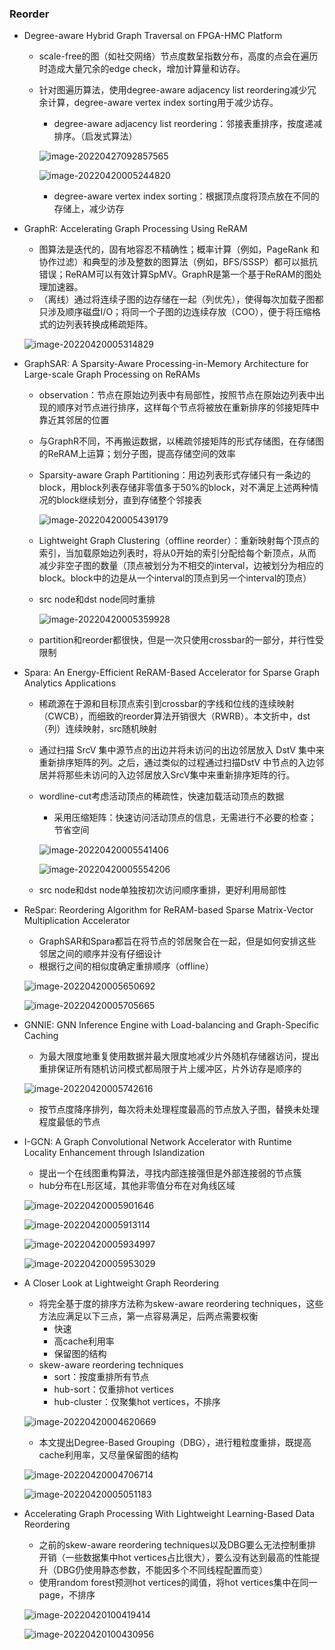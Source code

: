 ### Reorder 

- Degree-aware Hybrid Graph Traversal on FPGA-HMC Platform

  - scale-free的图（如社交网络）节点度数呈指数分布，高度的点会在遍历时造成大量冗余的edge check，增加计算量和访存。

  - 针对图遍历算法，使用degree-aware adjacency list reordering减少冗余计算，degree-aware vertex index sorting用于减少访存。

    - degree-aware adjacency list reordering：邻接表重排序，按度递减排序。（启发式算法）

    ![image-20220427092857565](C:\Users\25814\AppData\Roaming\Typora\typora-user-images\image-20220427092857565.png)

    ![image-20220420005244820](C:\Users\25814\AppData\Roaming\Typora\typora-user-images\image-20220420005244820.png)
    
    - degree-aware vertex index sorting：根据顶点度将顶点放在不同的存储上，减少访存

- GraphR: Accelerating Graph Processing Using ReRAM

  - 图算法是迭代的，固有地容忍不精确性；概率计算（例如，PageRank 和协作过滤）和典型的涉及整数的图算法（例如，BFS/SSSP）都可以抵抗错误；ReRAM可以有效计算SpMV。GraphR是第一个基于ReRAM的图处理加速器。
  - （离线）通过将连续子图的边存储在一起（列优先），使得每次加载子图都只涉及顺序磁盘I/O；将同一个子图的边连续存放（COO），便于将压缩格式的边列表转换成稀疏矩阵。

  ![image-20220420005314829](C:\Users\25814\AppData\Roaming\Typora\typora-user-images\image-20220420005314829.png)

- GraphSAR: A Sparsity-Aware Processing-in-Memory Architecture for Large-scale Graph Processing on ReRAMs

  - observation：节点在原始边列表中有局部性，按照节点在原始边列表中出现的顺序对节点进行排序，这样每个节点将被放在重新排序的邻接矩阵中靠近其邻居的位置

  - 与GraphR不同，不再搬运数据，以稀疏邻接矩阵的形式存储图，在存储图的ReRAM上运算；划分子图，提高存储空间的效率

  - Sparsity-aware Graph Partitioning：用边列表形式存储只有一条边的block，用block列表存储非零值多于50%的block，对不满足上述两种情况的block继续划分，直到存储整个邻接表

    ![image-20220420005439179](C:\Users\25814\AppData\Roaming\Typora\typora-user-images\image-20220420005439179.png)

  - Lightweight Graph Clustering（offline reorder）：重新映射每个顶点的索引，当加载原始边列表时，将从0开始的索引分配给每个新顶点，从而减少非空子图的数量（顶点被划分为不相交的interval，边被划分为相应的block。block中的边是从一个interval的顶点到另一个interval的顶点）

  - src node和dst node同时重排

    ![image-20220420005359928](C:\Users\25814\AppData\Roaming\Typora\typora-user-images\image-20220420005359928.png)

  - partition和reorder都很快，但是一次只使用crossbar的一部分，并行性受限制

- Spara: An Energy-Efficient ReRAM-Based Accelerator for Sparse Graph Analytics Applications
  - 稀疏源在于源和目标顶点索引到crossbar的字线和位线的连续映射（CWCB），而细致的reorder算法开销很大（RWRB）。本文折中，dst（列）连续映射，src随机映射

  - 通过扫描 SrcV 集中源节点的出边并将未访问的出边邻居放入 DstV 集中来重新排序矩阵的列。之后，通过类似的过程通过扫描DstV 中节点的入边邻居并将那些未访问的入边邻居放入SrcV集中来重新排序矩阵的行。

  - wordline-cut考虑活动顶点的稀疏性，快速加载活动顶点的数据

    - 采用压缩矩阵：快速访问活动顶点的信息，无需进行不必要的检查；节省空间

    ![image-20220420005541406](C:\Users\25814\AppData\Roaming\Typora\typora-user-images\image-20220420005541406.png)

    ![image-20220420005554206](C:\Users\25814\AppData\Roaming\Typora\typora-user-images\image-20220420005554206.png)

  - src node和dst node单独按初次访问顺序重排，更好利用局部性

- ReSpar: Reordering Algorithm for ReRAM-based Sparse Matrix-Vector Multiplication Accelerator
  - GraphSAR和Spara都旨在将节点的邻居聚合在一起，但是如何安排这些邻居之间的顺序并没有仔细设计
  - 根据行之间的相似度确定重排顺序（offline）

  ![image-20220420005650692](C:\Users\25814\AppData\Roaming\Typora\typora-user-images\image-20220420005650692.png)

  ![image-20220420005705665](C:\Users\25814\AppData\Roaming\Typora\typora-user-images\image-20220420005705665.png)

- GNNIE: GNN Inference Engine with Load-balancing and Graph-Specific Caching

  - 为最大限度地重复使用数据并最大限度地减少片外随机存储器访问，提出重排保证所有随机访问模式都局限于片上缓冲区，片外访存是顺序的

  ![image-20220420005742616](C:\Users\25814\AppData\Roaming\Typora\typora-user-images\image-20220420005742616.png)

  - 按节点度降序排列，每次将未处理程度最高的节点放入子图，替换未处理程度最低的节点

- I-GCN: A Graph Convolutional Network Accelerator with Runtime Locality Enhancement through Islandization

  - 提出一个在线图重构算法，寻找内部连接强但是外部连接弱的节点簇
  - hub分布在L形区域，其他非零值分布在对角线区域

  ![image-20220420005901646](C:\Users\25814\AppData\Roaming\Typora\typora-user-images\image-20220420005901646.png)

  ![image-20220420005913114](C:\Users\25814\AppData\Roaming\Typora\typora-user-images\image-20220420005913114.png)

  ![image-20220420005934997](C:\Users\25814\AppData\Roaming\Typora\typora-user-images\image-20220420005934997.png)

  ![image-20220420005953029](C:\Users\25814\AppData\Roaming\Typora\typora-user-images\image-20220420005953029.png)
  
- A Closer Look at Lightweight Graph Reordering
  - 将完全基于度的排序方法称为skew-aware reordering techniques，这些方法应满足以下三点，第一点容易满足，后两点需要权衡
    - 快速
    - 高cache利用率
    - 保留图的结构
  - skew-aware reordering techniques
    - sort：按度重排所有节点
    - hub-sort：仅重排hot vertices
    - hub-cluster：仅聚集hot vertices，不排序

  ![image-20220420004620669](C:\Users\25814\AppData\Roaming\Typora\typora-user-images\image-20220420004620669.png)

  - 本文提出Degree-Based Grouping（DBG），进行粗粒度重排，既提高cache利用率，又尽量保留图的结构

  ![image-20220420004706714](C:\Users\25814\AppData\Roaming\Typora\typora-user-images\image-20220420004706714.png)

  ![image-20220420005051183](C:\Users\25814\AppData\Roaming\Typora\typora-user-images\image-20220420005051183.png)

- Accelerating Graph Processing With Lightweight Learning-Based Data Reordering
  - 之前的skew-aware reordering techniques以及DBG要么无法控制重排开销（一些数据集中hot vertices占比很大），要么没有达到最高的性能提升（DBG仍使用静态参数，不能因多个不同线程配置而变）
  - 使用random forest预测hot vertices的阈值，将hot vertices集中在同一page，不排序
  
  ![image-20220420100419414](C:\Users\25814\AppData\Roaming\Typora\typora-user-images\image-20220420100419414.png)
  
  ![image-20220420100430956](C:\Users\25814\AppData\Roaming\Typora\typora-user-images\image-20220420100430956.png)

  

​	
